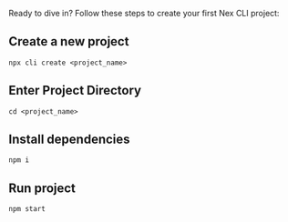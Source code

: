 Ready to dive in? Follow these steps to create your first Nex CLI project:


## Create a new project

```
npx cli create <project_name>

```

## Enter Project Directory

```
cd <project_name>

```

## Install dependencies

```
npm i

```

## Run project

```
npm start

```
